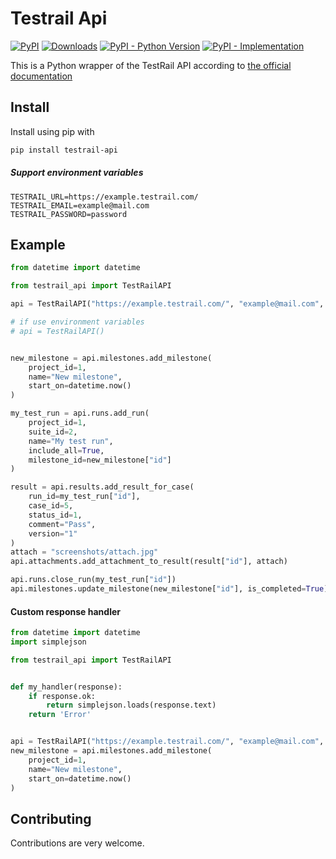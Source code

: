 # Testrail Api

[![PyPI](https://img.shields.io/pypi/v/testrail-api?color=%2301a001&label=pypi&logo=version)](https://pypi.org/project/testrail-api/)
[![Downloads](https://pepy.tech/badge/testrail-api)](https://pepy.tech/project/testrail-api)
[![PyPI - Python Version](https://img.shields.io/pypi/pyversions/testrail-api.svg)](https://pypi.org/project/testrail-api/)
[![PyPI - Implementation](https://img.shields.io/pypi/implementation/testrail-api)](https://pypi.org/project/testrail-api/)

This is a Python wrapper of the TestRail API according
to [the official documentation](https://www.gurock.com/testrail/docs/api)


Install
----
Install using pip with

```bash
pip install testrail-api
```

##### Support environment variables

```dotenv
TESTRAIL_URL=https://example.testrail.com/
TESTRAIL_EMAIL=example@mail.com
TESTRAIL_PASSWORD=password
```

Example
----

```python
from datetime import datetime

from testrail_api import TestRailAPI

api = TestRailAPI("https://example.testrail.com/", "example@mail.com", "password")

# if use environment variables
# api = TestRailAPI()


new_milestone = api.milestones.add_milestone(
    project_id=1,
    name="New milestone",
    start_on=datetime.now()
)

my_test_run = api.runs.add_run(
    project_id=1,
    suite_id=2,
    name="My test run",
    include_all=True,
    milestone_id=new_milestone["id"]
)

result = api.results.add_result_for_case(
    run_id=my_test_run["id"],
    case_id=5,
    status_id=1,
    comment="Pass",
    version="1"
)
attach = "screenshots/attach.jpg"
api.attachments.add_attachment_to_result(result["id"], attach)

api.runs.close_run(my_test_run["id"])
api.milestones.update_milestone(new_milestone["id"], is_completed=True)
```

#### Custom response handler

```python
from datetime import datetime
import simplejson

from testrail_api import TestRailAPI


def my_handler(response):
    if response.ok:
        return simplejson.loads(response.text)
    return 'Error'


api = TestRailAPI("https://example.testrail.com/", "example@mail.com", "password", response_handler=my_handler)
new_milestone = api.milestones.add_milestone(
    project_id=1,
    name="New milestone",
    start_on=datetime.now()
)

```

Contributing
----
Contributions are very welcome.
